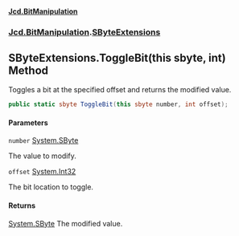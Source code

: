 #### [Jcd.BitManipulation](index 'index')

### [Jcd.BitManipulation](Jcd.BitManipulation 'Jcd.BitManipulation').[SByteExtensions](Jcd.BitManipulation.SByteExtensions 'Jcd.BitManipulation.SByteExtensions')

## SByteExtensions.ToggleBit(this sbyte, int) Method

Toggles a bit at the specified offset and returns the modified value.

```csharp
public static sbyte ToggleBit(this sbyte number, int offset);
```

#### Parameters

<a name='Jcd.BitManipulation.SByteExtensions.ToggleBit(thissbyte,int).number'></a>

`number` [System.SByte](https://docs.microsoft.com/en-us/dotnet/api/System.SByte 'System.SByte')

The value to modify.

<a name='Jcd.BitManipulation.SByteExtensions.ToggleBit(thissbyte,int).offset'></a>

`offset` [System.Int32](https://docs.microsoft.com/en-us/dotnet/api/System.Int32 'System.Int32')

The bit location to toggle.

#### Returns

[System.SByte](https://docs.microsoft.com/en-us/dotnet/api/System.SByte 'System.SByte')
The modified value.